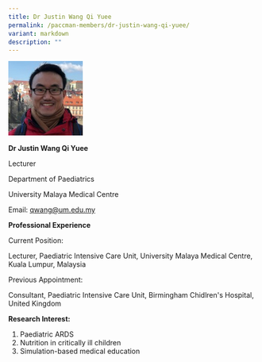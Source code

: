 ```yaml
---
title: Dr Justin Wang Qi Yuee
permalink: /paccman-members/dr-justin-wang-qi-yuee/
variant: markdown
description: ""
---
```

<img src="/images/PACCMAN%20Pediatric%20Acute/Members/Justin_Wang_150x150.jpg" style="width:150px">

**Dr Justin Wang Qi Yuee**

Lecturer

Department of Paediatrics

University Malaya Medical Centre

Email:&nbsp;[qwang@um.edu.my](mailto:qwang@um.edu.my)&nbsp;&nbsp;&nbsp;&nbsp;

**Professional Experience**

Current Position:

Lecturer, Paediatric Intensive Care Unit, University Malaya Medical Centre, Kuala Lumpur, Malaysia

Previous Appointment:

Consultant, Paediatric Intensive Care Unit, Birmingham Chidlren's Hospital, United Kingdom

**Research Interest:**

1.  Paediatric ARDS
2.  Nutrition in critically ill children
3.  Simulation-based medical education